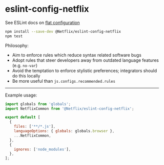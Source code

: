 # eslint-config-netflix

See ESLint docs on [flat configuration](https://eslint.org/docs/latest/use/configure/configuration-files-new)

```sh
npm install --save-dev @Netflix/eslint-config-netflix
npm test
```

Philosophy:
* Aim to enforce rules which reduce syntax related software bugs
* Adopt rules that steer developers away from outdated language features (e.g. `no-var`)
* Avoid the temptation to enforce stylistic preferences; integrators should do this locally
* Be more useful than `js.configs.recommended.rules`

---

Example usage:

```js
import globals from 'globals';
import NetflixCommon from '@Netflix/eslint-config-netflix';

export default [
  {
    files: ['**/*.js'],
    languageOptions: { globals: globals.browser },
    ...NetflixCommon,
  },
  {
    ignores: ['node_modules'],
  },
];
```
